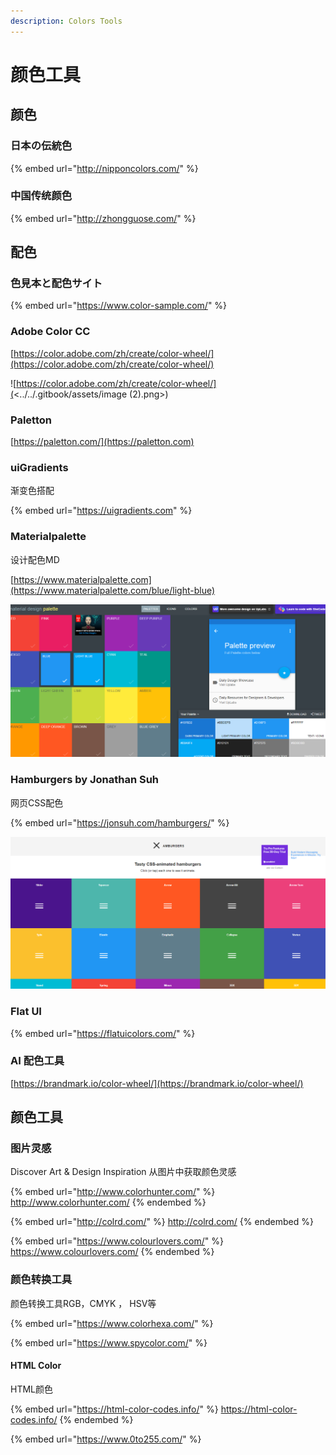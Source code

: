 ```yaml
---
description: Colors Tools
---
```


# 颜色工具

## 颜色

### 日本の伝統色

{% embed url="http://nipponcolors.com/" %}

### 中国传统颜色

{% embed url="http://zhongguose.com/" %}

## 配色

### 色見本と配色サイト

{% embed url="https://www.color-sample.com/" %}

### Adobe Color CC

[https://color.adobe.com/zh/create/color-wheel/](https://color.adobe.com/zh/create/color-wheel/)

![https://color.adobe.com/zh/create/color-wheel/](<../../.gitbook/assets/image (2).png>)

### Paletton

[https://paletton.com/](https://paletton.com)

### uiGradients

渐变色搭配

{% embed url="https://uigradients.com" %}

### Materialpalette

设计配色MD

[https://www.materialpalette.com](https://www.materialpalette.com/blue/light-blue)

![](<../../.gitbook/assets/image (3).png>)

### Hamburgers by Jonathan Suh

网页CSS配色

{% embed url="https://jonsuh.com/hamburgers/" %}

![](<../../.gitbook/assets/image (4).png>)

### Flat UI

{% embed url="https://flatuicolors.com/" %}

### AI 配色工具

[https://brandmark.io/color-wheel/](https://brandmark.io/color-wheel/)

## 颜色工具

### 图片灵感

Discover Art & Design Inspiration 从图片中获取颜色灵感

{% embed url="http://www.colorhunter.com/" %}
http://www.colorhunter.com/
{% endembed %}

{% embed url="http://colrd.com/" %}
http://colrd.com/
{% endembed %}

{% embed url="https://www.colourlovers.com/" %}
https://www.colourlovers.com/
{% endembed %}

### 颜色转换工具

颜色转换工具RGB，CMYK ， HSV等

{% embed url="https://www.colorhexa.com/" %}

{% embed url="https://www.spycolor.com/" %}

#### HTML Color

HTML颜色

{% embed url="https://html-color-codes.info/" %}
https://html-color-codes.info/
{% endembed %}

{% embed url="https://www.0to255.com/" %}

